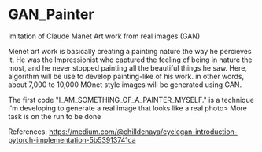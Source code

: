 # GAN_Painter
Imitation of Claude Manet Art work from real images (GAN)

Menet art work is basically creating a painting nature the way he percieves it. He was the Impressionist who captured the feeling of being in nature the most, and he never stopped painting all the beautiful things he saw.
Here, algorithm will be use to develop painting-like of his work. in other words, about 7,000 to 10,000 MOnet style images will be generated using GAN.

The first code "I_AM_SOMETHING_OF_A_PAINTER_MYSELF." is a technique i'm developing to generate a real image that looks like a real photo>
More task is on the run to be done


References: 
https://medium.com/@chilldenaya/cyclegan-introduction-pytorch-implementation-5b53913741ca
